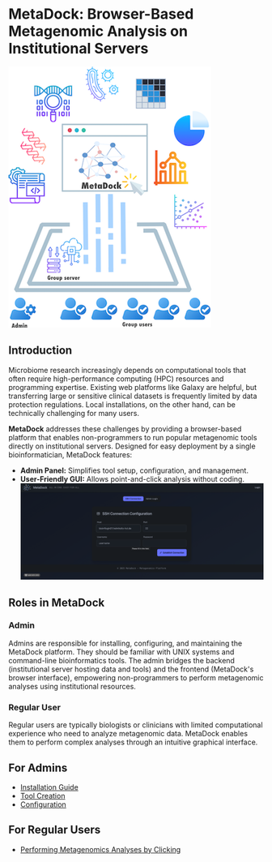 # MetaDock: Browser-Based Metagenomic Analysis on Institutional Servers

![MetaDock Logo](./images/metadock_graphic_abstract_downsize.png)

## Introduction

Microbiome research increasingly depends on computational tools that often require high-performance computing (HPC) resources and programming expertise. Existing web platforms like Galaxy are helpful, but transferring large or sensitive clinical datasets is frequently limited by data protection regulations. Local installations, on the other hand, can be technically challenging for many users.

**MetaDock** addresses these challenges by providing a browser-based platform that enables non-programmers to run popular metagenomic tools directly on institutional servers. Designed for easy deployment by a single bioinformatician, MetaDock features:

- **Admin Panel:** Simplifies tool setup, configuration, and management.
- **User-Friendly GUI:** Allows point-and-click analysis without coding.
   ![MetaDock Demo](./images/login.gif)
## Roles in MetaDock

### Admin

Admins are responsible for installing, configuring, and maintaining the MetaDock platform. They should be familiar with UNIX systems and command-line bioinformatics tools. The admin bridges the backend (institutional server hosting data and tools) and the frontend (MetaDock's browser interface), empowering non-programmers to perform metagenomic analyses using institutional resources.

### Regular User

Regular users are typically biologists or clinicians with limited computational experience who need to analyze metagenomic data. MetaDock enables them to perform complex analyses through an intuitive graphical interface.

## For Admins

- [Installation Guide](./docs/installation.md)
- [Tool Creation](./docs/tool_creation.md)
- [Configuration](./docs/tool_configuration.md)


## For Regular Users

- [Performing Metagenomics Analyses by Clicking](./docs/regular_user_guidelines.md)


